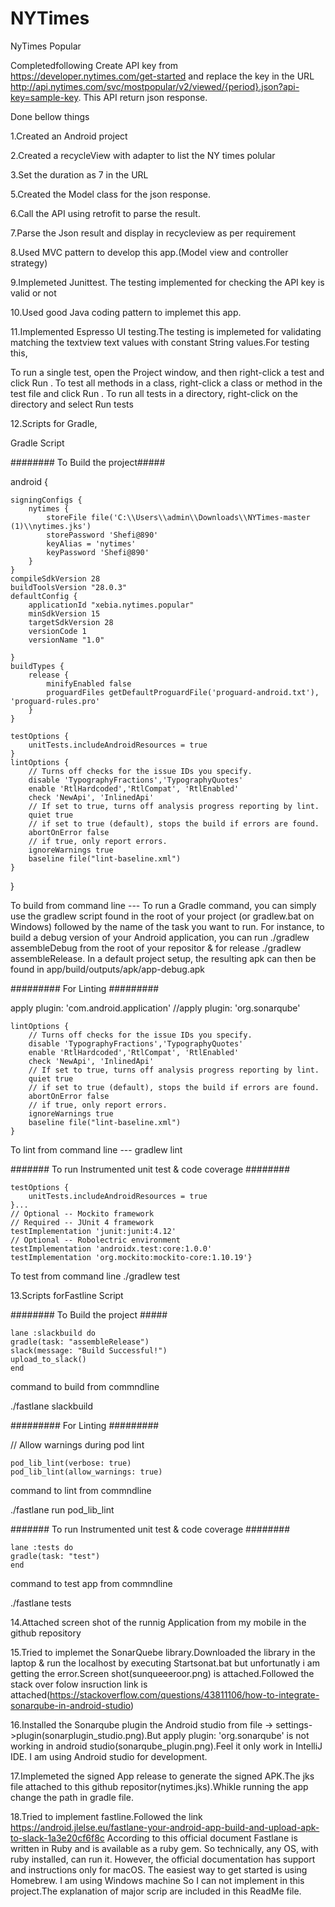 # NYTimes
NyTimes Popular

Completedfollowing 
Create API key from https://developer.nytimes.com/get-started 
and replace the key in the URL http://api.nytimes.com/svc/mostpopular/v2/viewed/{period}.json?api-key=sample-key.
This API return json response.

Done bellow things

1.Created an Android project

2.Created a recycleView with adapter to list the NY times polular

3.Set the duration as 7 in the URL

5.Created the Model class for the json response.

6.Call the API using retrofit to parse the result. 

7.Parse the Json result and display in recycleview as per requirement

8.Used MVC pattern to develop this app.(Model view and controller strategy)

9.Implemeted Junittest. The testing implemented for checking the API key is valid or not

10.Used good Java coding pattern to implemet this app.

11.Implemented Espresso UI testing.The testing is implemeted  for validating matching the textview text values with constant String values.For testing this, 

To run a single test, open the Project window, and then right-click a test and click Run .
To test all methods in a class, right-click a class or method in the test file and click Run .
To run all tests in a directory, right-click on the directory and select Run tests


12.Scripts for Gradle,

Gradle Script 

######## To Build the project#####

android {

    signingConfigs {
        nytimes {
            storeFile file('C:\\Users\\admin\\Downloads\\NYTimes-master (1)\\nytimes.jks')
            storePassword 'Shefi@890'
            keyAlias = 'nytimes'
            keyPassword 'Shefi@890'
        }
    }
    compileSdkVersion 28
    buildToolsVersion "28.0.3"
    defaultConfig {
        applicationId "xebia.nytimes.popular"
        minSdkVersion 15
        targetSdkVersion 28
        versionCode 1
        versionName "1.0"

    }
    buildTypes {
        release {
            minifyEnabled false
            proguardFiles getDefaultProguardFile('proguard-android.txt'), 'proguard-rules.pro'
        }
    }

    testOptions {
        unitTests.includeAndroidResources = true
    }
    lintOptions {
        // Turns off checks for the issue IDs you specify.
        disable 'TypographyFractions','TypographyQuotes'
        enable 'RtlHardcoded','RtlCompat', 'RtlEnabled'
        check 'NewApi', 'InlinedApi'
        // If set to true, turns off analysis progress reporting by lint.
        quiet true
        // if set to true (default), stops the build if errors are found.
        abortOnError false
        // if true, only report errors.
        ignoreWarnings true
        baseline file("lint-baseline.xml")
    }
}

 To build from command line --- To run a Gradle command, you can simply use the gradlew script found in the root of your project (or gradlew.bat on Windows) followed by the name of the task you want to run. For instance, to build a debug version of your Android application, you can run ./gradlew assembleDebug from the root of your repositor & for release ./gradlew assembleRelease. In a default project setup, the resulting apk can then be found in app/build/outputs/apk/app-debug.apk

######### For Linting #########

 apply plugin: 'com.android.application'
//apply plugin: 'org.sonarqube'

   
    lintOptions {
        // Turns off checks for the issue IDs you specify.
        disable 'TypographyFractions','TypographyQuotes'
        enable 'RtlHardcoded','RtlCompat', 'RtlEnabled'
        check 'NewApi', 'InlinedApi'
        // If set to true, turns off analysis progress reporting by lint.
        quiet true
        // if set to true (default), stops the build if errors are found.
        abortOnError false
        // if true, only report errors.
        ignoreWarnings true
        baseline file("lint-baseline.xml")
    }


    
To lint from command line --- gradlew lint

####### To run Instrumented unit test & code coverage ########
    
    testOptions {
        unitTests.includeAndroidResources = true
    }...
    // Optional -- Mockito framework
    // Required -- JUnit 4 framework
    testImplementation 'junit:junit:4.12'
    // Optional -- Robolectric environment
    testImplementation 'androidx.test:core:1.0.0'
    testImplementation 'org.mockito:mockito-core:1.10.19'}
   
To test from command line 
./gradlew test

13.Scripts forFastline Script 

######## To Build the project #####

    lane :slackbuild do
    gradle(task: "assembleRelease")
    slack(message: "Build Successful!")
    upload_to_slack()
    end

command to build from commndline 

./fastlane slackbuild


######### For Linting #########

// Allow warnings during pod lint

    pod_lib_lint(verbose: true)
    pod_lib_lint(allow_warnings: true)
   

command to lint from commndline  

./fastlane run pod_lib_lint

####### To run Instrumented unit test & code coverage ########

    lane :tests do
    gradle(task: "test")
    end

command to test app from commndline  

./fastlane tests 

14.Attached screen shot of the runnig  Application from my mobile in the github repository

15.Tried to implemet the SonarQuebe library.Downloaded the library in the laptop & run the localhost by executing Startsonat.bat but unfortunatly i am getting the error.Screen shot(sunqueeeroor.png) is attached.Followed the stack over folow insruction link is attached(https://stackoverflow.com/questions/43811106/how-to-integrate-sonarqube-in-android-studio)

16.Installed the Sonarqube plugin the Android studio from file -> settings->plugin(sonarplugin_studio.png).But apply plugin: 'org.sonarqube' is not working in android studio(sonarqube_plugin.png).Feel it only work in IntelliJ IDE. I am using Android studio for development. 

17.Implemeted the signed App release to generate the signed APK.The jks file attached to this github repositor(nytimes.jks).Whikle running the app change the path in gradle  file.

18.Tried to implement fastline.Followed the link https://android.jlelse.eu/fastlane-your-android-app-build-and-upload-apk-to-slack-1a3e20cf6f8c According to this official document Fastlane is written in Ruby and is available as a ruby gem. So technically, any OS, with ruby installed, can run it. However, the official documentation has support and instructions only for macOS. The easiest way to get started is using Homebrew. I am using Windows machine So I can not implement in this project.The explanation of major scrip are included in this ReadMe file. 
